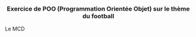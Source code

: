 <h3 align="center">Exercice de POO (Programmation Orientée Objet) sur le thème du football</h3>

<p align="left">Le MCD</p>
<br>
